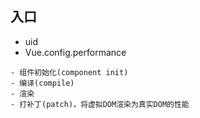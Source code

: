 ## 入口
- uid
- Vue.config.performance
>
    - 组件初始化(component init)
    - 编译(compile)
    - 渲染
    - 打补丁(patch)，将虚拟DOM渲染为真实DOM的性能
